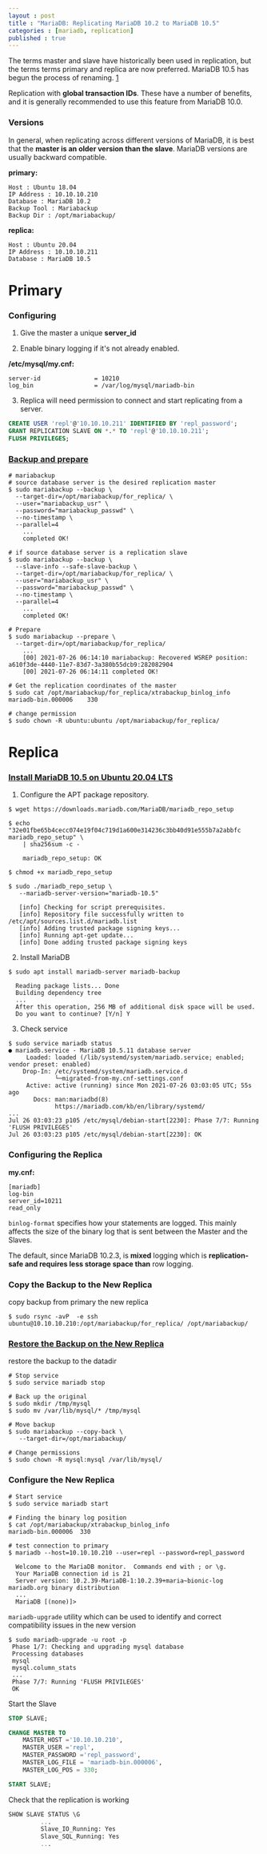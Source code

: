 ```yaml
---
layout : post
title : "MariaDB: Replicating MariaDB 10.2 to MariaDB 10.5"
categories : [mariadb, replication]
published : true
---
```

The terms master and slave have historically been used in replication, but the terms terms primary and replica are now preferred. MariaDB 10.5 has begun the process of renaming. [1][1]


Replication with **global transaction IDs**. These have a number of benefits, and it is generally recommended to use this feature from MariaDB 10.0.

### Versions
In general, when replicating across different versions of MariaDB, it is best that the **master is an older version than the slave**. MariaDB versions are usually backward compatible.

**primary:**
```
Host : Ubuntu 18.04
IP Address : 10.10.10.210
Database : MariaDB 10.2
Backup Tool : Mariabackup
Backup Dir : /opt/mariabackup/
```

**replica:**
```
Host : Ubuntu 20.04
IP Address : 10.10.10.211
Database : MariaDB 10.5
```

# Primary

### Configuring
1.  Give the master a unique **server_id**

2.  Enable binary logging  if it's not already enabled.

**/etc/mysql/my.cnf:**
```
server-id               = 10210
log_bin                 = /var/log/mysql/mariadb-bin
```  

3.  Replica will need permission to connect and start replicating from a server.

```sql
CREATE USER 'repl'@'10.10.10.211' IDENTIFIED BY 'repl_password';
GRANT REPLICATION SLAVE ON *.* TO 'repl'@'10.10.10.211';
FLUSH PRIVILEGES;
```

### [Backup and prepare][3]

  ```shell
  # mariabackup
  # source database server is the desired replication master
  $ sudo mariabackup --backup \
    --target-dir=/opt/mariabackup/for_replica/ \
    --user="mariabackup_usr" \
    --password="mariabackup_passwd" \
    --no-timestamp \
    --parallel=4
      ...
      completed OK!

  # if source database server is a replication slave
  $ sudo mariabackup --backup \
    --slave-info --safe-slave-backup \
    --target-dir=/opt/mariabackup/for_replica/ \
    --user="mariabackup_usr" \
    --password="mariabackup_passwd" \
    --no-timestamp \
    --parallel=4
      ...
      completed OK!

  # Prepare
  $ sudo mariabackup --prepare \
    --target-dir=/opt/mariabackup/for_replica/
      ...
      [00] 2021-07-26 06:14:10 mariabackup: Recovered WSREP position: a610f3de-4440-11e7-83d7-3a380b55dcb9:282082904
      [00] 2021-07-26 06:14:11 completed OK!

  # Get the replication coordinates of the master
  $ sudo cat /opt/mariabackup/for_replica/xtrabackup_binlog_info
  mariadb-bin.000006	330

  # change permission
  $ sudo chown -R ubuntu:ubuntu /opt/mariabackup/for_replica/
  ```


# Replica


### [Install MariaDB 10.5 on Ubuntu 20.04 LTS][2]

1.  Configure the APT package repository.

```shell
$ wget https://downloads.mariadb.com/MariaDB/mariadb_repo_setup

$ echo "32e01fbe65b4cecc074e19f04c719d1a600e314236c3bb40d91e555b7a2abbfc mariadb_repo_setup" \
    | sha256sum -c -

    mariadb_repo_setup: OK

$ chmod +x mariadb_repo_setup

$ sudo ./mariadb_repo_setup \
   --mariadb-server-version="mariadb-10.5"

   [info] Checking for script prerequisites.
   [info] Repository file successfully written to /etc/apt/sources.list.d/mariadb.list
   [info] Adding trusted package signing keys...
   [info] Running apt-get update...
   [info] Done adding trusted package signing keys

```

2.  Install MariaDB

```shell
$ sudo apt install mariadb-server mariadb-backup

  Reading package lists... Done
  Building dependency tree
  ...
  After this operation, 256 MB of additional disk space will be used.
  Do you want to continue? [Y/n] Y
```

3.  Check service

```shell
$ sudo service mariadb status
● mariadb.service - MariaDB 10.5.11 database server
     Loaded: loaded (/lib/systemd/system/mariadb.service; enabled; vendor preset: enabled)
    Drop-In: /etc/systemd/system/mariadb.service.d
             └─migrated-from-my.cnf-settings.conf
     Active: active (running) since Mon 2021-07-26 03:03:05 UTC; 55s ago
       Docs: man:mariadbd(8)
             https://mariadb.com/kb/en/library/systemd/
...
Jul 26 03:03:23 p105 /etc/mysql/debian-start[2230]: Phase 7/7: Running 'FLUSH PRIVILEGES'
Jul 26 03:03:23 p105 /etc/mysql/debian-start[2230]: OK

```

### Configuring the Replica
**my.cnf:**
  ```
  [mariadb]
  log-bin
  server_id=10211
  read_only
  ```
  `binlog-format` specifies how your statements are logged. This mainly affects the size of the binary log that is sent between the Master and the Slaves.

  The default, since MariaDB 10.2.3, is **mixed** logging which is **replication-safe and requires less storage space than** row logging.


### Copy the Backup to the New Replica
copy backup from primary the new replica
```shell
$ sudo rsync -avP  -e ssh ubuntu@10.10.10.210:/opt/mariabackup/for_replica/ /opt/mariabackup/
```

### [Restore the Backup on the New Replica][3]
restore the backup to the datadir

```shell
# Stop service
$ sudo service mariadb stop

# Back up the original
$ sudo mkdir /tmp/mysql
$ sudo mv /var/lib/mysql/* /tmp/mysql

# Move backup
$ sudo mariabackup --copy-back \
   --target-dir=/opt/mariabackup/

# Change permissions
$ sudo chown -R mysql:mysql /var/lib/mysql/
```

### Configure the New Replica

```shell
# Start service
$ sudo service mariadb start

# Finding the binary log position
$ cat /opt/mariabackup/xtrabackup_binlog_info
mariadb-bin.000006	330

# test connection to primary
$ mariadb --host=10.10.10.210 --user=repl --password=repl_password

  Welcome to the MariaDB monitor.  Commands end with ; or \g.
  Your MariaDB connection id is 21
  Server version: 10.2.39-MariaDB-1:10.2.39+maria~bionic-log mariadb.org binary distribution
  ...
  MariaDB [(none)]>
```

`mariadb-upgrade` utility which can be used to identify and correct compatibility issues in the new version

```shell
$ sudo mariadb-upgrade -u root -p
 Phase 1/7: Checking and upgrading mysql database
 Processing databases
 mysql
 mysql.column_stats   
 ...
 Phase 7/7: Running 'FLUSH PRIVILEGES'
 OK
```


Start the Slave
```sql
STOP SLAVE;

CHANGE MASTER TO
    MASTER_HOST ='10.10.10.210',
    MASTER_USER ='repl',
    MASTER_PASSWORD ='repl_password',
    MASTER_LOG_FILE = 'mariadb-bin.000006',
    MASTER_LOG_POS = 330;

START SLAVE;
```

Check that the replication is working

```sql
SHOW SLAVE STATUS \G
         ...
         Slave_IO_Running: Yes
         Slave_SQL_Running: Yes
         ...
```


[1]: https://mariadb.com/kb/en/setting-up-replication/ "Setting Up Replication"

[2]: https://mariadb.com/docs/deploy/upgrade-community-server-cs105-ubuntu20/ "MariaDB 10.5 on Ubuntu 20.04"

[3]: https://mariadb.com/kb/en/setting-up-a-replication-slave-with-mariabackup/ "Setting up a Replication Slave with Mariabackup"
